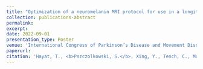 ```yaml
---
title: "Optimization of a neuromelanin MRI protocol for use in a longitudinal study of substantia nigra depigmentation in early Parkinson's Disease (the InsIght-PD study)"
collection: publications-abstract
permalink: 
excerpt:
date: 2022-09-01
presentation_type: Poster
venue: 'International Congress of Parkinson’s Disease and Movement Disorders'
paperurl:
citation: 'Hayat, T., <b>Pszczolkowski, S.</b>, Xing, Y., Tench, C., Morgan, P., Evans, J. and Auer, D., 2022, September. &quot;Optimization of a neuromelanin MRI protocol for use in a longitudinal study of substantia nigra depigmentation in early Parkinson’s Disease (the InsIght-PD study)&quot; <i>In MOVEMENT DISORDERS (Vol. 37, pp. S74-S75)</i>'
---
```

